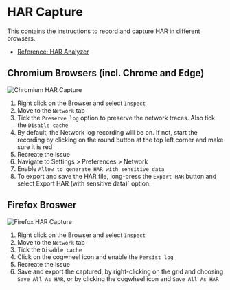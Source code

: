 # HAR Capture

This contains the instructions to record and capture HAR in different browsers.

- [Reference: HAR Analyzer](https://toolbox.googleapps.com/apps/har_analyzer/)

## Chromium Browsers (incl. Chrome and Edge)

![Chromium HAR Capture](img/Chromium-HAR-NEW.gif) 


1. Right click on the Browser and select `Inspect`
2. Move to the `Network` tab
3. Tick the `Preserve log` option to preserve the network traces. Also tick the `Disable cache`
4. By default, the Network log recording will be on. If not, start the recording by clicking on the round button at the top left corner and make sure it is red
5. Recreate the issue
6. Navigate to Settings > Preferences > Network
7. Enable `Allow to generate HAR with sensitive data`
6. To export and save the HAR file, long-press the `Export HAR` button and select Export HAR (with sensitive data)` option.

## Firefox Broswer

![Firefox HAR Capture](img/Firefox-HAR.gif)

1. Right click on the Browser and select `Inspect`
2. Move to the `Network` tab
3. Tick the `Disable cache`
4. Click on the cogwheel icon and enable the `Persist log`
5. Recreate the issue
6. Save and export the captured, by right-clicking on the grid and choosing `Save All As HAR`, or by clicking the cogwheel icon and `Save All As HAR`
